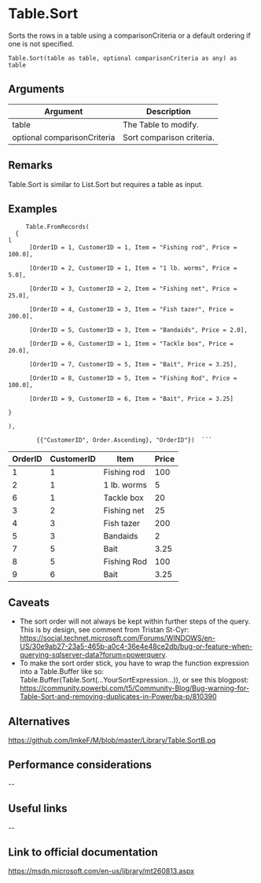 # Table.Sort

Sorts the rows in a table using a comparisonCriteria or a default ordering if one is not specified.

```Table.Sort(table as table, optional comparisonCriteria as any) as table ```

## Arguments


Argument | Description
-------- | -----------
table | The Table to modify.
optional comparisonCriteria | Sort comparison criteria.

## Remarks

Table.Sort is similar to List.Sort but requires a table as input.

## Examples

```Table.Sort(  
     Table.FromRecords(  
  {  
l 
      [OrderID = 1, CustomerID = 1, Item = "Fishing rod", Price = 100.0],  
  
      [OrderID = 2, CustomerID = 1, Item = "1 lb. worms", Price = 5.0],  
  
      [OrderID = 3, CustomerID = 2, Item = "Fishing net", Price = 25.0],  
  
      [OrderID = 4, CustomerID = 3, Item = "Fish tazer", Price = 200.0],  
  
      [OrderID = 5, CustomerID = 3, Item = "Bandaids", Price = 2.0],  
  
      [OrderID = 6, CustomerID = 1, Item = "Tackle box", Price = 20.0],  
  
      [OrderID = 7, CustomerID = 5, Item = "Bait", Price = 3.25],  
  
      [OrderID = 8, CustomerID = 5, Item = "Fishing Rod", Price = 100.0],  
  
      [OrderID = 9, CustomerID = 6, Item = "Bait", Price = 3.25]  
  
}  
  
),  
  
        {{"CustomerID", Order.Ascending}, "OrderID"})  ```
````

OrderID | CustomerID | Item | Price
------- | ---------- | ---- | -----
1 | 1 | Fishing rod | 100
2 | 1 | 1 lb. worms | 5
6 | 1 | Tackle box | 20
3 | 2 | Fishing net | 25
4 | 3 | Fish tazer | 200
5 | 3 | Bandaids | 2
7 | 5 | Bait | 3.25
8 | 5 | Fishing Rod | 100
9 | 6 | Bait | 3.25


## Caveats
- The sort order will not always be kept within further steps of the query. This is by design, see comment from Tristan St-Cyr: https://social.technet.microsoft.com/Forums/WINDOWS/en-US/30e9ab27-23a5-465b-a0c4-36e4e48ce2db/bug-or-feature-when-querying-sqlserver-data?forum=powerquery.
- To make the sort order stick, you have to wrap the function expression into a Table.Buffer like so: Table.Buffer(Table.Sort(...YourSortExpression...)), or see this blogpost: https://community.powerbi.com/t5/Community-Blog/Bug-warning-for-Table-Sort-and-removing-duplicates-in-Power/ba-p/810390


## Alternatives
https://github.com/ImkeF/M/blob/master/Library/Table.SortB.pq

## Performance considerations
--
## Useful links
--
## Link to official documentation
https://msdn.microsoft.com/en-us/library/mt260813.aspx
